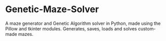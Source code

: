 # Genetic-Maze-Solver
A maze generator and Genetic Algorithm solver in Python, made using the Pillow and tkinter modules. Generates, saves, loads and solves custom-made mazes.
